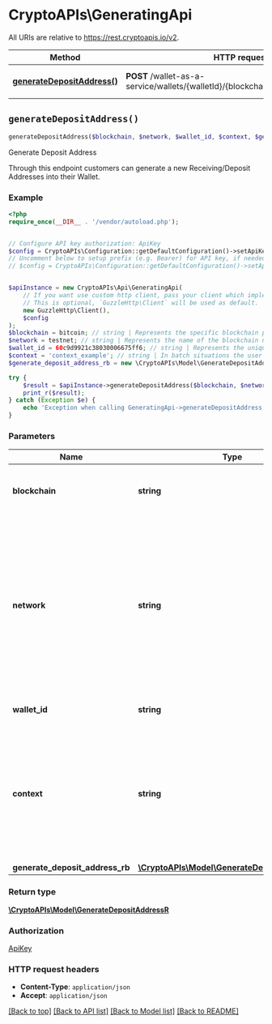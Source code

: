 # CryptoAPIs\GeneratingApi

All URIs are relative to https://rest.cryptoapis.io/v2.

Method | HTTP request | Description
------------- | ------------- | -------------
[**generateDepositAddress()**](GeneratingApi.md#generateDepositAddress) | **POST** /wallet-as-a-service/wallets/{walletId}/{blockchain}/{network}/addresses | Generate Deposit Address


## `generateDepositAddress()`

```php
generateDepositAddress($blockchain, $network, $wallet_id, $context, $generate_deposit_address_rb): \CryptoAPIs\Model\GenerateDepositAddressR
```

Generate Deposit Address

Through this endpoint customers can generate a new Receiving/Deposit Addresses into their Wallet.

### Example

```php
<?php
require_once(__DIR__ . '/vendor/autoload.php');


// Configure API key authorization: ApiKey
$config = CryptoAPIs\Configuration::getDefaultConfiguration()->setApiKey('x-api-key', 'YOUR_API_KEY');
// Uncomment below to setup prefix (e.g. Bearer) for API key, if needed
// $config = CryptoAPIs\Configuration::getDefaultConfiguration()->setApiKeyPrefix('x-api-key', 'Bearer');


$apiInstance = new CryptoAPIs\Api\GeneratingApi(
    // If you want use custom http client, pass your client which implements `GuzzleHttp\ClientInterface`.
    // This is optional, `GuzzleHttp\Client` will be used as default.
    new GuzzleHttp\Client(),
    $config
);
$blockchain = bitcoin; // string | Represents the specific blockchain protocol name, e.g. Ethereum, Bitcoin, etc.
$network = testnet; // string | Represents the name of the blockchain network used; blockchain networks are usually identical as technology and software, but they differ in data, e.g. - \"mainnet\" is the live network with actual data while networks like \"testnet\", \"ropsten\", \"rinkeby\" are test networks.
$wallet_id = 60c9d9921c38030006675ff6; // string | Represents the unique ID of the specific Wallet.
$context = 'context_example'; // string | In batch situations the user can use the context to correlate responses with requests. This property is present regardless of whether the response was successful or returned as an error. `context` is specified by the user.
$generate_deposit_address_rb = new \CryptoAPIs\Model\GenerateDepositAddressRB(); // \CryptoAPIs\Model\GenerateDepositAddressRB

try {
    $result = $apiInstance->generateDepositAddress($blockchain, $network, $wallet_id, $context, $generate_deposit_address_rb);
    print_r($result);
} catch (Exception $e) {
    echo 'Exception when calling GeneratingApi->generateDepositAddress: ', $e->getMessage(), PHP_EOL;
}
```

### Parameters

Name | Type | Description  | Notes
------------- | ------------- | ------------- | -------------
 **blockchain** | **string**| Represents the specific blockchain protocol name, e.g. Ethereum, Bitcoin, etc. |
 **network** | **string**| Represents the name of the blockchain network used; blockchain networks are usually identical as technology and software, but they differ in data, e.g. - \&quot;mainnet\&quot; is the live network with actual data while networks like \&quot;testnet\&quot;, \&quot;ropsten\&quot;, \&quot;rinkeby\&quot; are test networks. |
 **wallet_id** | **string**| Represents the unique ID of the specific Wallet. |
 **context** | **string**| In batch situations the user can use the context to correlate responses with requests. This property is present regardless of whether the response was successful or returned as an error. &#x60;context&#x60; is specified by the user. | [optional]
 **generate_deposit_address_rb** | [**\CryptoAPIs\Model\GenerateDepositAddressRB**](../Model/GenerateDepositAddressRB.md)|  | [optional]

### Return type

[**\CryptoAPIs\Model\GenerateDepositAddressR**](../Model/GenerateDepositAddressR.md)

### Authorization

[ApiKey](../../README.md#ApiKey)

### HTTP request headers

- **Content-Type**: `application/json`
- **Accept**: `application/json`

[[Back to top]](#) [[Back to API list]](../../README.md#endpoints)
[[Back to Model list]](../../README.md#models)
[[Back to README]](../../README.md)
